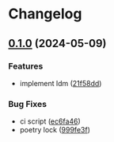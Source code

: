 # Changelog

## [0.1.0](https://github.com/01Joseph-Hwang10/ldm/compare/ldm-v0.0.1...ldm-v0.1.0) (2024-05-09)


### Features

* implement ldm ([21f58dd](https://github.com/01Joseph-Hwang10/ldm/commit/21f58dd3bf0be4e929d89f1e8e88e80e44c6bd37))


### Bug Fixes

* ci script ([ec6fa46](https://github.com/01Joseph-Hwang10/ldm/commit/ec6fa46a0d7908ae085abf4f2f3d2cb8f4f62599))
* poetry lock ([999fe3f](https://github.com/01Joseph-Hwang10/ldm/commit/999fe3f1da53c7852e15ec013419342c7c5bd6f6))
